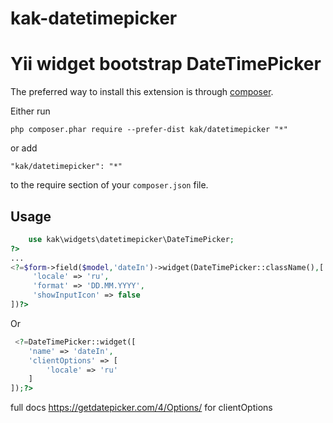 # kak-datetimepicker
Yii widget bootstrap DateTimePicker
=====================
The preferred way to install this extension is through [composer](http://getcomposer.org/download/).

Either run
```
php composer.phar require --prefer-dist kak/datetimepicker "*"
```

or add

```
"kak/datetimepicker": "*"
```

to the require section of your `composer.json` file.


Usage
-----
```php
    use kak\widgets\datetimepicker\DateTimePicker;
?>
...
<?=$form->field($model,'dateIn')->widget(DateTimePicker::className(),[
     'locale' => 'ru',
     'format' => 'DD.MM.YYYY',
     'showInputIcon' => false
])?>
```
Or
```php
 <?=DateTimePicker::widget([
    'name' => 'dateIn',
    'clientOptions' => [
        'locale' => 'ru'
    ]
]);?>
```

full docs https://getdatepicker.com/4/Options/ for clientOptions
